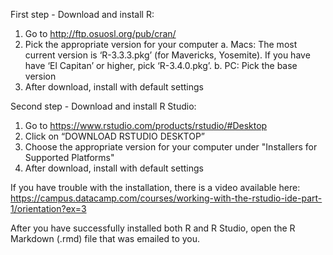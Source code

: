 First step - Download and install R:

1.	Go to http://ftp.osuosl.org/pub/cran/
2.	Pick the appropriate version for your computer
a.	Macs: The most current version is ‘R-3.3.3.pkg’ (for Mavericks, Yosemite). If you have have ‘El Capitan’ or higher, pick ‘R-3.4.0.pkg’.
b.	PC: Pick the base version
3.	After download, install with default settings
 
Second step - Download and install R Studio:

1.	Go to https://www.rstudio.com/products/rstudio/#Desktop
2.	Click on “DOWNLOAD RSTUDIO DESKTOP”
3.	Choose the appropriate version for your computer under "Installers for Supported Platforms"
4.	After download, install with default settings

If you have trouble with the installation, there is a video available here:
https://campus.datacamp.com/courses/working-with-the-rstudio-ide-part-1/orientation?ex=3

After you have successfully installed both R and R Studio, open the R Markdown (.rmd) file that was emailed to you. 
